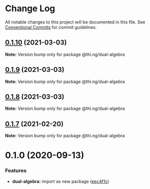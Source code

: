 # Change Log

All notable changes to this project will be documented in this file.
See [Conventional Commits](https://conventionalcommits.org) for commit guidelines.

## [0.1.10](https://github.com/thi-ng/umbrella/compare/@thi.ng/dual-algebra@0.1.9...@thi.ng/dual-algebra@0.1.10) (2021-03-03)

**Note:** Version bump only for package @thi.ng/dual-algebra





## [0.1.9](https://github.com/thi-ng/umbrella/compare/@thi.ng/dual-algebra@0.1.8...@thi.ng/dual-algebra@0.1.9) (2021-03-03)

**Note:** Version bump only for package @thi.ng/dual-algebra





## [0.1.8](https://github.com/thi-ng/umbrella/compare/@thi.ng/dual-algebra@0.1.7...@thi.ng/dual-algebra@0.1.8) (2021-03-03)

**Note:** Version bump only for package @thi.ng/dual-algebra





## [0.1.7](https://github.com/thi-ng/umbrella/compare/@thi.ng/dual-algebra@0.1.6...@thi.ng/dual-algebra@0.1.7) (2021-02-20)

**Note:** Version bump only for package @thi.ng/dual-algebra





# 0.1.0 (2020-09-13)


### Features

* **dual-algebra:** import as new package ([eec4f1c](https://github.com/thi-ng/umbrella/commit/eec4f1c588b194711477e5b992206840657d140f))
